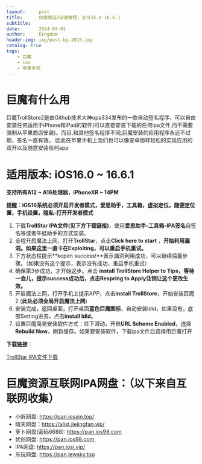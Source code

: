 ```yaml
---
layout:     post
title:      巨魔商店2安装教程，支持15.0-16.6.1
subtitle:   
date:       2024-03-01
author:     Kingdom
header-img: img/post-bg-2015.jpg
catalog: true
tags:                              
    - 巨魔
    - ios
    - 苹果手机
---
```


# 巨魔有什么用

巨魔TrollStore2是由Github技术大神opa334发布的一款自动签名程序，可以自由安装任何适用于iPhone和iPad的软件(可以直接安装下载的任何ipa文件,而不需要强制从苹果商店安装)。而且,和其他签名程序不同,巨魔安装的应用程序永远不过期，签名一直有效。
因此在苹果手机上我们也可以像安卓那样轻松的实现应用的双开以及随意安装任何app

# 适用版本: iOS16.0 ~ 16.6.1

**支持所有A12 ~ A16处理器，iPhoneXR ~ 14PM**

**提醒：iOS16系统必须开启开发者模式，爱思助手，工具箱，虚拟定位，随便定位置，手机设置，隐私-打开开发者模式**

1. 下载**TrollStar IPA文件(见下方下载链接)**，使用**爱思助手-工具箱-IPA签名**自签名等或者牛蛙助手的方式安装。
2. 全程开启魔法上网，打开**TrollStar**，点击**Click here to start** ，**开始利用漏洞。如果这里一直卡在Exploiting，可以重启手机重试。**
3. 下方状态栏提示**kopen success!**表示漏洞利用成功，可以继续后面步骤。（如果没有这个提示，表示没有成功，重启手机重试）
4. 确保第3步成功，才开始这步。点击 **install TrollStore Helper to Tips，等待一会儿，提示success成功后，点击Respring to Apply注销让这个更改生效。**
5. 开启魔法上网，打开手机上提示APP，点击**install TrollStore**，开始安装巨魔2 (**此处必须全局开启魔法上网**)
6. 安装完成，返回桌面，打开桌面**蓝色巨魔图标**，自动安装ldid，如果没有，底部Setting进去，点击**install ldid**。
7. 设置巨魔简易安装软件方式：往下滑动，开启**URL Scheme Enabled**，选择**Rebuild Now**。刷新缓存。如果要安装软件，下载ipa文件后选择用巨魔打开



**下载链接**：

[TrollStar IPA文件下载](https://wwiq.lanpv.com/i9Tvo1m06r9g "TrollStar IPA文件下载")

# 巨魔资源互联网IPA网盘：（以下来自互联网收集）

- 小昕网盘: https://pan.iosxin.top/
- 晴天网盘：https://alist.jiejingfan.vip/
- 萝卜网盘(密码6688): https://pan.ios98.com
- 优创网盘: https://pan.ios98.com 
- IPA网盘: https://pan.iosi.vip/
- 乐玩网盘: https://pan.lewsky.top



